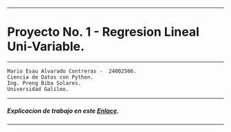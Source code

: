 ------
# Proyecto No. 1 - Regresion Lineal Uni-Variable.
------
````
Mario Esau Alvarado Contreras -  24002566.
Ciencia de Datos con Python.
Ing. Preng Biba Solares.
Universidad Galileo.
````
------
##### Explicacion de trabajo en este [Enlace]().
------
              

